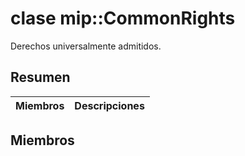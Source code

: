 # <a name="class-mipcommonrights"></a>clase mip::CommonRights 
Derechos universalmente admitidos.
  
## <a name="summary"></a>Resumen
 Miembros                        | Descripciones                                
--------------------------------|---------------------------------------------
  
## <a name="members"></a>Miembros
